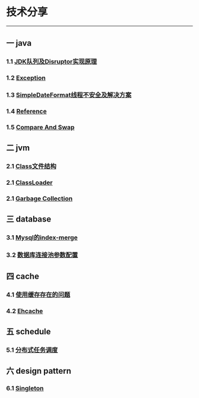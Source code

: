 # 技术分享
---

## 一 java
### 1.1 [JDK队列及Disruptor实现原理](markdown/java/queue.md)
### 1.2 [Exception](markdown/java/exception.md)
### 1.3 [SimpleDateFormat线程不安全及解决方案](markdown/java/simpleDateFormat.md)
### 1.4 [Reference](markdown/java/reference.md)
### 1.5 [Compare And Swap](markdown/java/cas.md)

## 二 jvm
### 2.1 [Class文件结构](markdown/jvm/class.md)
### 2.1 [ClassLoader](markdown/jvm/classLoader.md)
### 2.1 [Garbage Collection](markdown/jvm/classLoader.md)

## 三 database
### 3.1 [Mysql的index-merge](markdown/database/index-merge.md) 
### 3.2 [数据库连接池参数配置](markdown/database/dataSourceConnectedPool.md)

## 四 cache
### 4.1 [使用缓存存在的问题](markdown/cache/cache.md)
### 4.2 [Ehcache](markdown/cache/ehcache.md)
<!-- 
### 4.3 [Guava](markdown/cache/cache.md) 
### 4.4 [Memcached](markdown/cache/cache.md)
### 4.5 [Redis](markdown/cache/cache.md)
### 4.5 [Tair](markdown/cache/cache.md)
### 4.6 [EVCache](markdown/cache/cache.md) 
-->

## 五 schedule
### 5.1 [分布式任务调度](markdown/schedule.md)

## 六 design pattern 

### 6.1 [Singleton](markdown/designpattern/singleton.md)
